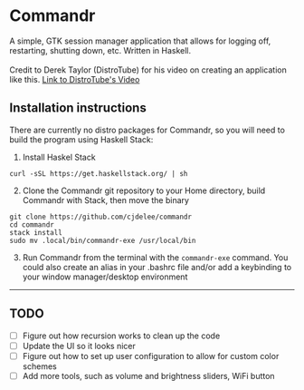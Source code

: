 # Commandr
A simple, GTK session manager application that allows for logging off, restarting, shutting down, etc. Written in Haskell. \
\
Credit to Derek Taylor (DistroTube) for his video on creating an application like this. [Link to DistroTube's Video](https://www.youtube.com/watch?v=ViW-bcNQ6Lc)

## Installation instructions
There are currently no distro packages for Commandr, so you will need to build the program using Haskell Stack:
1. Install Haskel Stack
```
curl -sSL https://get.haskellstack.org/ | sh
```
2. Clone the Commandr git repository to your Home directory, build Commandr with Stack, then move the binary
```
git clone https://github.com/cjdelee/commandr
cd commandr
stack install
sudo mv .local/bin/commandr-exe /usr/local/bin
```
3. Run Commandr from the terminal with the `commandr-exe` command. You could also create an alias in your .bashrc file and/or add a keybinding to your window manager/desktop environment
___
## TODO
- [ ] Figure out how recursion works to clean up the code
- [ ] Update the UI so it looks nicer
- [ ] Figure out how to set up user configuration to allow for custom color schemes
- [ ] Add more tools, such as volume and brightness sliders, WiFi button
